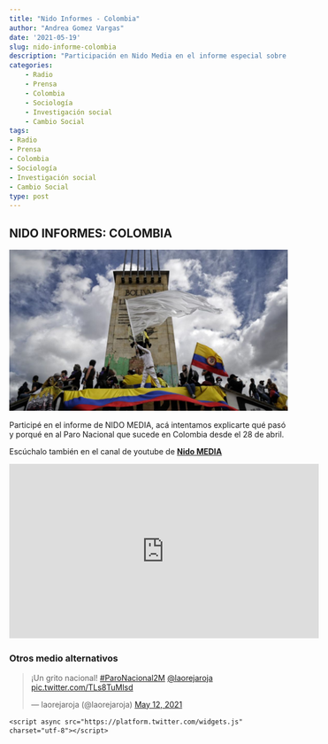 ```yaml
---
title: "Nido Informes - Colombia"
author: "Andrea Gomez Vargas"
date: '2021-05-19'
slug: nido-informe-colombia
description: "Participación en Nido Media en el informe especial sobre la protesta social en Colombia desde el 28 de abril."
categories:
    - Radio
    - Prensa
    - Colombia
    - Sociología
    - Investigación social
    - Cambio Social
tags:
- Radio
- Prensa
- Colombia
- Sociología
- Investigación social
- Cambio Social
type: post
---
```


## NIDO INFORMES: COLOMBIA

![](featured.jpg)

Participé en el informe de NIDO MEDIA, acá intentamos explicarte qué pasó y porqué en al Paro Nacional que sucede en Colombia desde el 28 de abril.

Escúchalo también en el canal de youtube de [**Nido MEDIA**](https://www.youtube.com/channel/UC96_HTGS5JhAChVwMhFiRtw)

<iframe width="560" height="315" src="https://www.youtube.com/embed/IeRc-7Q4h0U" title="YouTube video player" frameborder="0" allow="accelerometer; autoplay; clipboard-write; encrypted-media; gyroscope; picture-in-picture" allowfullscreen>

</iframe>

### Otros medio alternativos

<blockquote class="twitter-tweet">

<p lang="es" dir="ltr">

¡Un grito nacional! <a href="https://twitter.com/hashtag/ParoNacional2M?src=hash&amp;ref_src=twsrc%5Etfw">#ParoNacional2M</a> <a href="https://twitter.com/laorejaroja?ref_src=twsrc%5Etfw">@laorejaroja</a> <a href="https://t.co/TLs8TuMlsd">pic.twitter.com/TLs8TuMlsd</a>

</p>

— laorejaroja (@laorejaroja) <a href="https://twitter.com/laorejaroja/status/1392560277942591492?ref_src=twsrc%5Etfw">May 12, 2021</a>

</blockquote>

```{=html}
<script async src="https://platform.twitter.com/widgets.js" charset="utf-8"></script>
```
